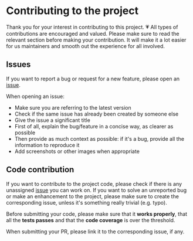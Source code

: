 # Contributing to the project

Thank you for your interest in contributing to this project. 💗
All types of contributions are encouraged and valued. Please make sure to read the relevant section before making your contribution. It will make it a lot easier for us maintainers and smooth out the experience for all involved.

## Issues

If you want to report a bug or request for a new feature, please open an [issue](https://github.com/pixel13/create-node-project/issues).

When opening an issue:

- Make sure you are referring to the latest version
- Check if the same issue has already been created by someone else
- Give the issue a significant title
- First of all, explain the bug/feature in a concise way, as clearer as possible
- Then provide as much context as possible: if it's a bug, provide all the information to reproduce it
- Add screenshots or other images when appropriate

## Code contribution

If you want to contribute to the project code, please check if there is any unassigned [issue](https://github.com/pixel13/create-node-project/issues) you can work on. If you want to solve an unreported bug or make an enhancement to the project, please make sure to create the corresponding issue, unless it's something really trivial (e.g. typo).

Before submitting your code, please make sure that it **works properly**, that all the **tests passes** and that the **code coverage** is over the threshold.

When submitting your PR, please link it to the corresponding issue, if any.
